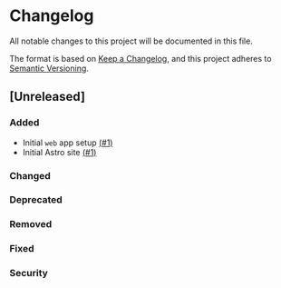 # Changelog

All notable changes to this project will be documented in this file.

The format is based on [Keep a Changelog](https://keepachangelog.com/en/1.1.0/),
and this project adheres to [Semantic Versioning](https://semver.org/spec/v2.0.0.html).

## [Unreleased]

### Added

- Initial `web` app setup [(#1)](https://github.com/EstebanVictorio/graphic-labs/pull/1)
- Initial Astro site [(#1)](https://github.com/EstebanVictorio/graphic-labs/pull/1)

### Changed
### Deprecated
### Removed
### Fixed
### Security
